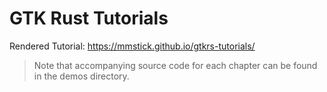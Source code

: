 # GTK Rust Tutorials

Rendered Tutorial: https://mmstick.github.io/gtkrs-tutorials/

> Note that accompanying source code for each chapter can be found in the demos directory.